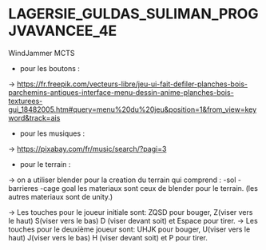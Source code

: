 # LAGERSIE_GULDAS_SULIMAN_PROGJVAVANCEE_4E
WindJammer MCTS 

- pour les boutons :

→ https://fr.freepik.com/vecteurs-libre/jeu-ui-fait-defiler-planches-bois-parchemins-antiques-interface-menu-dessin-anime-planches-bois-texturees-gui_18482005.htm#query=menu%20du%20jeu&position=1&from_view=keyword&track=ais

- pour les musiques :

→ https://pixabay.com/fr/music/search/?pagi=3

- pour le terrain :

→ on a utiliser blender pour la creation du terrain qui comprend :
	-sol
	-barrieres
	-cage goal
  les materiaux sont ceux de blender pour le terrain.
  (les autres materiaux sont de unity.)

→ Les touches pour le joueur initiale sont:  ZQSD pour bouger, Z(viser vers le haut) S(viser vers le bas) D (viser devant soit) et Espace pour tirer.
→ Les touches pour le deuxième joueur sont:  UHJK pour bouger, U(viser vers le haut) J(viser vers le bas) H (viser devant soit) et P pour tirer.
